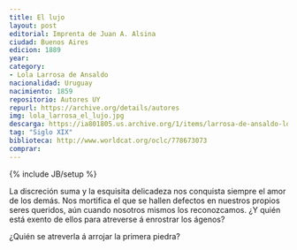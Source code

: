```yaml
---
title: El lujo
layout: post
editorial: Imprenta de Juan A. Alsina
ciudad: Buenos Aires
edicion: 1889
year: 
category:
- Lola Larrosa de Ansaldo
nacionalidad: Uruguay
nacimiento: 1859
repositorio: Autores UY
repurl: https://archive.org/details/autores
img: lola_larrosa_el_lujo.jpg
descarga: https://ia801805.us.archive.org/1/items/larrosa-de-ansaldo-lola-los-esposos/El%20lujo%20-%20Lola%20Larrosa%20de%20Ansaldo.pdf
tag: "Siglo XIX"
biblioteca: http://www.worldcat.org/oclc/778673073
comprar: 
---
```

{% include JB/setup %}

La discreción suma y la esquisita delicadeza nos conquista siempre el amor de los demás. Nos mortifica el que se hallen defectos en nuestros propios seres queridos, aún cuando  nosotros mismos los reconozcamos.  ¿Y quién está exento de ellos para  atreverse á enrostrar los ágenos? 

¿Quién se atreverla á arrojar la primera piedra? 
